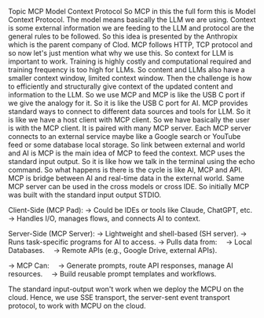
Topic MCP Model Context Protocol
So MCP in this the full form this is Model Context Protocol. The model means basically the LLM we are using. Context is some external information we are feeding to the LLM and protocol are the general rules to be followed. So this idea is presented by the Anthropix which is the parent company of Clod. MCP follows HTTP, TCP protocol and so now let's just mention what why we use this. So context for LLM is important to work. Training is highly costly and computational required and training frequency is too high for LLMs. So content and LLMs also have a smaller context window, limited context window. Then the challenge is how to efficiently and structurally give context of the updated content and information to the LLM. So we use MCP and MCP is like the USB C port if we give the analogy for it. So it is like the USB C port for AI. MCP provides standard ways to connect to different data sources and tools for LLM. So it is like we have a host client with MCP client. So we have basically the user is with the MCP client. It is paired with many MCP server. Each MCP server connects to an external service maybe like a Google search or YouTube feed or some database local storage. So link between external and world and AI is MCP is the main idea of MCP to feed the context. MCP uses the standard input output. So it is like how we talk in the terminal using the echo command. So what happens is there is the cycle is like AI, MCP and API. MCP is bridge between AI and real-time data in the external world. Same MCP server can be used in the cross models or cross IDE. So initially MCP was built with the standard input output STDIO.


Client-Side (MCP Pad):
→ Could be IDEs or tools like Claude, ChatGPT, etc.
→ Handles I/O, manages flows, and connects AI to context.

Server-Side (MCP Server):
→ Lightweight and shell-based (SH server).
→ Runs task-specific programs for AI to access.
→ Pulls data from:
 → Local Databases.
 → Remote APIs (e.g., Google Drive, external APIs).

→ MCP Can:
 → Generate prompts, route API responses, manage AI resources.
 → Build reusable prompt templates and workflows.

The standard input-output won't work when we deploy the MCPU on the cloud. Hence, we use SSE transport, the server-sent event transport protocol, to work with MCPU on the cloud.
